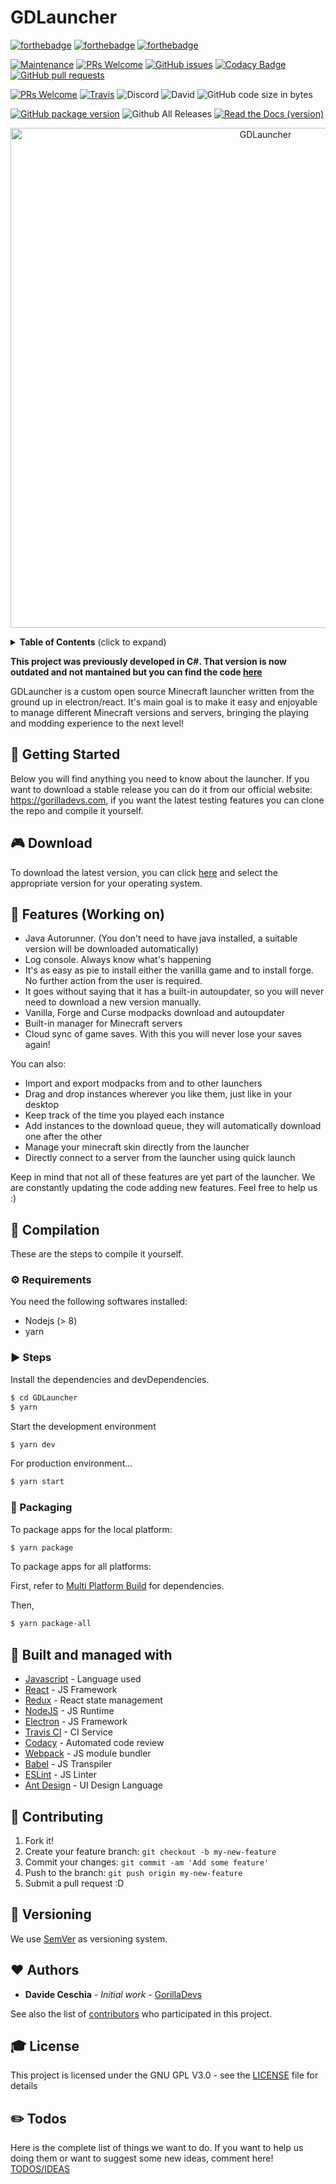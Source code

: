 # GDLauncher

[![forthebadge](https://forthebadge.com/images/badges/built-with-love.svg)](https://forthebadge.com) [![forthebadge](https://forthebadge.com/images/badges/contains-cat-gifs.svg)](https://forthebadge.com) [![forthebadge](https://forthebadge.com/images/badges/made-with-javascript.svg)](https://forthebadge.com) 

[![Maintenance](https://img.shields.io/badge/Maintained%3F-yes-green.svg)](https://GitHub.com/Naereen/StrapDown.js/graphs/commit-activity) [![PRs Welcome](https://img.shields.io/badge/PRs-welcome-brightgreen.svg?style=flat-square)](http://makeapullrequest.com) [![GitHub issues](https://img.shields.io/github/issues-raw/gorilla-devs/GDLauncher.svg)](https://github.com/gorilla-devs/GDLauncher/issues) [![Codacy Badge](https://api.codacy.com/project/badge/Grade/213eb618fa59424fba7ccfcd4f1b6a09)](https://www.codacy.com/app/gorilla-devs/GDLauncher?utm_source=github.com&amp;utm_medium=referral&amp;utm_content=gorilla-devs/GDLauncher&amp;utm_campaign=Badge_Grade)  [![GitHub pull requests](https://img.shields.io/github/issues-pr/gorilla-devs/GDLauncher.svg)](https://github.com/gorilla-devs/GDLauncher/pulls) 

[![PRs Welcome](https://img.shields.io/github/license/gorilla-devs/GDLauncher.svg)](http://makeapullrequest.com) [![Travis](https://img.shields.io/travis/gorilla-devs/GDLauncher.svg)](https://travis-ci.org/gorilla-devs/GDLauncher) ![Discord](https://img.shields.io/discord/398091532881756161.svg) ![David](https://img.shields.io/david/gorilla-devs/GDLauncher.svg) ![GitHub code size in bytes](https://img.shields.io/github/languages/code-size/gorilla-devs/GDLauncher.svg)

[![GitHub package version](https://img.shields.io/github/package-json/v/gorilla-devs/GDLauncher.svg)](https://github.com/gorilla-devs/GDLauncher/blob/master/package.json) ![Github All Releases](https://img.shields.io/github/downloads/gorilla-devs/GDLauncher/total.svg) [![Read the Docs (version)](https://img.shields.io/readthedocs/gdlauncher/master.svg)](https://gdlauncher.readthedocs.io/en/master/)

<p align="center">
    <img width="800" height="auto" src="https://i.imgur.com/kxeGu3f.png" alt="GDLauncher" />
</p>

<details>
 <summary><strong>Table of Contents</strong> (click to expand)</summary>

* [Getting Started](#-getting-started)
* [Features](#️-features-working-on)
* [Compilation](#️-compilation)
* [Compilation Requirements](#-requirements)
* [Compilation Steps](#-steps)
* [Packaging](#-packaging)
* [Built and Managed with](#️-built-and-managed-with)
* [Contributing](#-contributing)
* [Versioning](#-versioning)
* [Authors](#-authors)
* [License](#-license)
* [Todos](#-todos)
</details>


<b>This project was previously developed in C#. That version is now outdated and not mantained but you can find the code [here](https://github.com/gorilla-devs/GDLauncher/tree/csharp_legacy_launcher)</b>


GDLauncher is a custom open source Minecraft launcher written from the ground up in electron/react. It's main goal is to make it easy and enjoyable to manage different Minecraft versions and servers, bringing the playing and modding experience to the next level!

## 🚀 Getting Started
Below you will find anything you need to know about the launcher. If you want to download a stable release you can do it from our official website: https://gorilladevs.com, if you want the latest testing features you can clone the repo and compile it yourself.

## 🎮 Download
To download the latest version, you can click [here](https://github.com/gorilla-devs/GDLauncher/releases) and select the appropriate version for your operating system.

## 🎨 Features (Working on)

  - Java Autorunner. (You don't need to have java installed, a suitable version will be downloaded automatically)
  - Log console. Always know what's happening
  - It's as easy as pie to install either the vanilla game and to install forge. No further action from the user is required.
  - It goes without saying that it has a built-in autoupdater, so you will never need to download a new version manually.
  - Vanilla, Forge and Curse modpacks download and autoupdater
  - Built-in manager for Minecraft servers
  - Cloud sync of game saves. With this you will never lose your saves again!

You can also:
  - Import and export modpacks from and to other launchers
  - Drag and drop instances wherever you like them, just like in your desktop
  - Keep track of the time you played each instance
  - Add instances to the download queue, they will automatically download one after the other
  - Manage your minecraft skin directly from the launcher
  - Directly connect to a server from the launcher using quick launch

Keep in mind that not all of these features are yet part of the launcher. We are constantly updating the code adding new features. Feel free to help us :)

## 💾 Compilation

These are the steps to compile it yourself.

### ⚙️ Requirements
You need the following softwares installed:
  - Nodejs (> 8)
  - yarn

### ▶️ Steps

Install the dependencies and devDependencies.

```sh
$ cd GDLauncher
$ yarn
```

Start the development environment

```sh
$ yarn dev
```

For production environment...

```sh
$ yarn start
```

### 🚚 Packaging

To package apps for the local platform:

```sh
$ yarn package
```

To package apps for all platforms:

First, refer to [Multi Platform Build](https://www.electron.build/multi-platform-build) for dependencies.

Then,
```bash
$ yarn package-all
```

## 🚀 Built and managed with 

* [Javascript](https://developer.mozilla.org/bm/docs/Web/JavaScript) - Language used
* [React](https://reactjs.org/) - JS Framework
* [Redux](https://redux.js.org/) - React state management
* [NodeJS](https://nodejs.org/en/) - JS Runtime
* [Electron](https://electronjs.org/) - JS Framework
* [Travis CI](https://travis-ci.org/) - CI Service
* [Codacy](https://www.codacy.com/) - Automated code review
* [Webpack](https://webpack.js.org/) - JS module bundler
* [Babel](https://babeljs.io/) - JS Transpiler
* [ESLint](https://eslint.org/) - JS Linter
* [Ant Design](https://ant.design/) - UI Design Language

## 🎁 Contributing

1. Fork it!
2. Create your feature branch: `git checkout -b my-new-feature`
3. Commit your changes: `git commit -am 'Add some feature'`
4. Push to the branch: `git push origin my-new-feature`
5. Submit a pull request :D

## 📜 Versioning

We use [SemVer](http://semver.org/) as versioning system.

## ❤️ Authors

* **Davide Ceschia** - *Initial work* - [GorillaDevs](https://github.com/gorilla-devs)

See also the list of [contributors](https://github.com/gorilla-devs/GDLauncher/contributors) who participated in this project.

## 🎓 License

This project is licensed under the GNU GPL V3.0 - see the [LICENSE](LICENSE) file for details

## ✏️ Todos
Here is the complete list of things we want to do. If you want to help us doing them or want to suggest some new ideas, comment here!
[TODOS/IDEAS](https://github.com/gorilla-devs/GDLauncher/issues/70)


